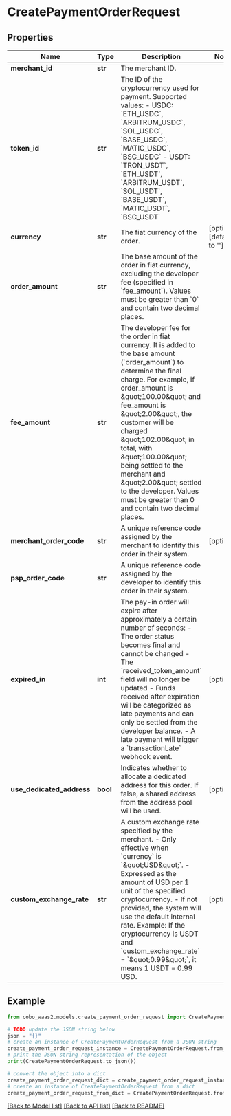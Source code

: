 # CreatePaymentOrderRequest


## Properties

Name | Type | Description | Notes
------------ | ------------- | ------------- | -------------
**merchant_id** | **str** | The merchant ID. | 
**token_id** | **str** | The ID of the cryptocurrency used for payment. Supported values:    - USDC: &#x60;ETH_USDC&#x60;, &#x60;ARBITRUM_USDC&#x60;, &#x60;SOL_USDC&#x60;, &#x60;BASE_USDC&#x60;, &#x60;MATIC_USDC&#x60;, &#x60;BSC_USDC&#x60;   - USDT: &#x60;TRON_USDT&#x60;, &#x60;ETH_USDT&#x60;, &#x60;ARBITRUM_USDT&#x60;, &#x60;SOL_USDT&#x60;, &#x60;BASE_USDT&#x60;, &#x60;MATIC_USDT&#x60;, &#x60;BSC_USDT&#x60;  | 
**currency** | **str** | The fiat currency of the order. | [optional] [default to '']
**order_amount** | **str** | The base amount of the order in fiat currency, excluding the developer fee (specified in &#x60;fee_amount&#x60;). Values must be greater than &#x60;0&#x60; and contain two decimal places. | 
**fee_amount** | **str** | The developer fee for the order in fiat currency. It is added to the base amount (&#x60;order_amount&#x60;) to determine the final charge. For example, if order_amount is \&quot;100.00\&quot; and fee_amount is \&quot;2.00\&quot;, the customer will be charged \&quot;102.00\&quot; in total, with \&quot;100.00\&quot; being settled to the merchant and \&quot;2.00\&quot; settled to the developer. Values must be greater than 0 and contain two decimal places. | 
**merchant_order_code** | **str** | A unique reference code assigned by the merchant to identify this order in their system. | [optional] 
**psp_order_code** | **str** | A unique reference code assigned by the developer to identify this order in their system. | 
**expired_in** | **int** | The pay-in order will expire after approximately a certain number of seconds: - The order status becomes final and cannot be changed - The &#x60;received_token_amount&#x60; field will no longer be updated - Funds received after expiration will be categorized as late payments and can only be settled from the developer balance. - A late payment will trigger a &#x60;transactionLate&#x60; webhook event.  | [optional] 
**use_dedicated_address** | **bool** | Indicates whether to allocate a dedicated address for this order.  If false, a shared address from the address pool will be used.  | [optional] 
**custom_exchange_rate** | **str** | A custom exchange rate specified by the merchant.   - Only effective when &#x60;currency&#x60; is &#x60;\&quot;USD\&quot;&#x60;.   - Expressed as the amount of USD per 1 unit of the specified cryptocurrency.   - If not provided, the system will use the default internal rate.   Example: If the cryptocurrency is USDT and &#x60;custom_exchange_rate&#x60; &#x3D; &#x60;\&quot;0.99\&quot;&#x60;, it means 1 USDT &#x3D; 0.99 USD.  | [optional] 

## Example

```python
from cobo_waas2.models.create_payment_order_request import CreatePaymentOrderRequest

# TODO update the JSON string below
json = "{}"
# create an instance of CreatePaymentOrderRequest from a JSON string
create_payment_order_request_instance = CreatePaymentOrderRequest.from_json(json)
# print the JSON string representation of the object
print(CreatePaymentOrderRequest.to_json())

# convert the object into a dict
create_payment_order_request_dict = create_payment_order_request_instance.to_dict()
# create an instance of CreatePaymentOrderRequest from a dict
create_payment_order_request_from_dict = CreatePaymentOrderRequest.from_dict(create_payment_order_request_dict)
```
[[Back to Model list]](../README.md#documentation-for-models) [[Back to API list]](../README.md#documentation-for-api-endpoints) [[Back to README]](../README.md)


